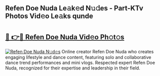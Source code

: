 ## Refen Doe Nuda Le𝚊k𝚎d N𝚞𝚍es - Part-KTv Photos Vid𝚎o Le𝚊ks qunde

# <h2><a href="http://fbeg7si.evod.top/?m=Refen+Doe+Nuda">🔗 👉🔴 Refen Doe Nuda Vid𝚎o Ph𝚘t𝚘s</a></h2>

[![Refen Doe Nuda N𝚞d𝚎s](https://i.imgur.com/8V9OHl7.gif)](http://fbeg7si.evod.top/?m=Refen+Doe+Nuda)
Online creator Refen Doe Nuda who creates engaging lifestyle and dance content, featuring solo and collaborative dance trend performances and mini vlogs. Respected expert Refen Doe Nuda, recognized for their expertise and leadership in their field. 
